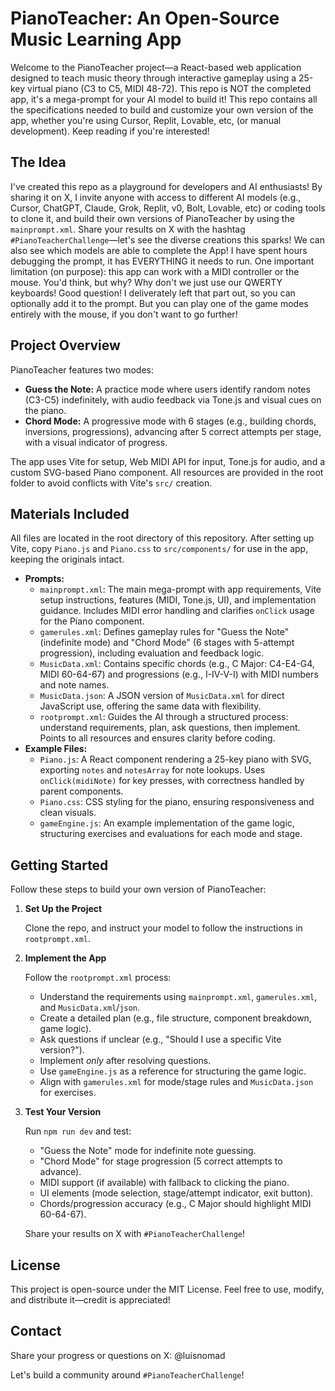 # PianoTeacher: An Open-Source Music Learning App

Welcome to the PianoTeacher project—a React-based web application designed to teach music theory through interactive gameplay using a 25-key virtual piano (C3 to C5, MIDI 48-72). This repo is NOT the completed app, it's a mega-prompt for your AI model to build it! This repo contains all the specifications needed to build and customize your own version of the app, whether you're using Cursor, Replit, Lovable, etc, (or manual development). Keep reading if you're interested! 

## The Idea

I've created this repo as a playground for developers and AI enthusiasts! By sharing it on X, I invite anyone with access to different AI models (e.g., Cursor, ChatGPT, Claude, Grok, Replit, v0, Bolt, Lovable, etc) or coding tools to clone it, and build their own versions of PianoTeacher by using the `mainprompt.xml`. Share your results on X with the hashtag `#PianoTeacherChallenge`—let's see the diverse creations this sparks! We can also see which models are able to complete the App! I have spent hours debugging the prompt, it has EVERYTHING it needs to run. One important limitation (on purpose): this app can work with a MIDI controller or the mouse. You'd think, but why? Why don't we just use our QWERTY keyboards! Good question! I deliverately left that part out, so you can optionally add it to the prompt. But you can play one of the game modes entirely with the mouse, if you don't want to go further!

## Project Overview

PianoTeacher features two modes:

*   **Guess the Note:** A practice mode where users identify random notes (C3-C5) indefinitely, with audio feedback via Tone.js and visual cues on the piano.
*   **Chord Mode:** A progressive mode with 6 stages (e.g., building chords, inversions, progressions), advancing after 5 correct attempts per stage, with a visual indicator of progress.

The app uses Vite for setup, Web MIDI API for input, Tone.js for audio, and a custom SVG-based Piano component. All resources are provided in the root folder to avoid conflicts with Vite's `src/` creation.

## Materials Included

All files are located in the root directory of this repository. After setting up Vite, copy `Piano.js` and `Piano.css` to `src/components/` for use in the app, keeping the originals intact.

*   **Prompts:**
    *   `mainprompt.xml`: The main mega-prompt with app requirements, Vite setup instructions, features (MIDI, Tone.js, UI), and implementation guidance. Includes MIDI error handling and clarifies `onClick` usage for the Piano component.
    *   `gamerules.xml`: Defines gameplay rules for "Guess the Note" (indefinite mode) and "Chord Mode" (6 stages with 5-attempt progression), including evaluation and feedback logic.
    *   `MusicData.xml`: Contains specific chords (e.g., C Major: C4-E4-G4, MIDI 60-64-67) and progressions (e.g., I-IV-V-I) with MIDI numbers and note names.
    *   `MusicData.json`: A JSON version of `MusicData.xml` for direct JavaScript use, offering the same data with flexibility.
    *   `rootprompt.xml`: Guides the AI through a structured process: understand requirements, plan, ask questions, then implement. Points to all resources and ensures clarity before coding.
*   **Example Files:**
    *   `Piano.js`: A React component rendering a 25-key piano with SVG, exporting `notes` and `notesArray` for note lookups. Uses `onClick(midiNote)` for key presses, with correctness handled by parent components.
    *   `Piano.css`: CSS styling for the piano, ensuring responsiveness and clean visuals.
    *   `gameEngine.js`: An example implementation of the game logic, structuring exercises and evaluations for each mode and stage.

## Getting Started

Follow these steps to build your own version of PianoTeacher:

1.  **Set Up the Project**

    Clone the repo, and instruct your model to follow the instructions in `rootprompt.xml`.

2.  **Implement the App**

    Follow the `rootprompt.xml` process:

    *   Understand the requirements using `mainprompt.xml`, `gamerules.xml`, and `MusicData.xml`/`json`.
    *   Create a detailed plan (e.g., file structure, component breakdown, game logic).
    *   Ask questions if unclear (e.g., "Should I use a specific Vite version?").
    *   Implement *only* after resolving questions.
    *   Use `gameEngine.js` as a reference for structuring the game logic.
    *   Align with `gamerules.xml` for mode/stage rules and `MusicData.json` for exercises.

3.  **Test Your Version**

    Run `npm run dev` and test:

    *   "Guess the Note" mode for indefinite note guessing.
    *   "Chord Mode" for stage progression (5 correct attempts to advance).
    *   MIDI support (if available) with fallback to clicking the piano.
    *   UI elements (mode selection, stage/attempt indicator, exit button).
    *   Chords/progression accuracy (e.g., C Major should highlight MIDI 60-64-67).

    Share your results on X with `#PianoTeacherChallenge`!

## License

This project is open-source under the MIT License. Feel free to use, modify, and distribute it—credit is appreciated!

## Contact

Share your progress or questions on X: @luisnomad

Let's build a community around `#PianoTeacherChallenge`!
